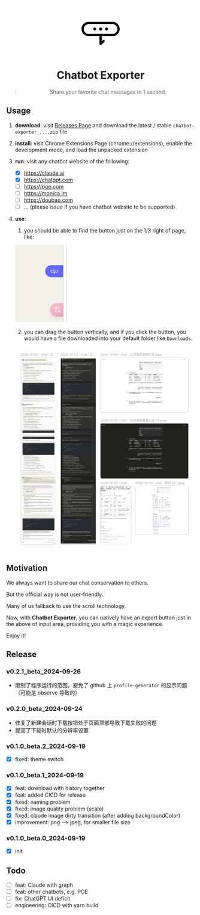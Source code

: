 
<div align="center">
  <img src="assets/logo.svg" alt="logo" width="128" height="128">
  <h1>Chatbot Exporter</h1>
  <blockquote>Share your favorite chat messages in 1 second. </blockquote>
</div>

## Usage

1. **download**: visit [Releases Page](https://github.com/cs-magic/exts_chrome_chatbot-exporter/releases) and download the latest / stable `chatbot-exporter_....zip` file
2. **install**: visit Chrome Extensions Page (chrome://extensions), enable the development mode, and load the unpacked extension
3. **run**: visit any chatbot website of the following:
    - [x] https://claude.ai
    - [x] https://chatgpt.com
    - [ ] https://poe.com
    - [ ] https://monica.im
    - [ ] https://doubao.com
    - [ ] ... (please issue if you have chatbot website to be supported)
4. **use**:
   1. you should be able to find the button just on the 1/3 right of page, like:

   ![img.png](docs/button-v3.png)

   2. you can drag the button vertically, and if you click the button, you would have a file downloaded into your default folder like `Downloads`.

   ![exported.png](docs/exported.png)

## Motivation

We always want to share our chat conservation to others.

But the official way is not user-friendly.

Many of us fallback to use the scroll technology.

Now, with **Chatbot Exporter**, you can natively have an export button just in the above of input area, 
providing you with a magic experience.

Enjoy it!

## Release

### v0.2.1_beta_2024-09-26

- 限制了程序运行的范围，避免了 github 上 `profile-generator` 的显示问题（可能是 observe 导致的）

### v0.2.0_beta_2024-09-24

- 修复了新建会话时下载按钮处于页面顶部导致下载失败的问题
- 提高了下载时默认的分辨率设置

### v0.1.0_beta.2_2024-09-19

- [x] fixed: theme switch

### v0.1.0_beta.1_2024-09-19

- [x] feat: download with history together
- [x] feat: added CICD for release
- [x] fixed: naming problem
- [x] fixed: image quality problem (scale)
- [x] fixed: claude image dirty transition (after adding backgroundColor)
- [x] improvement: png --> jpeg, for smaller file size

### v0.1.0_beta.0_2024-09-19

- [x] init

## Todo

- [ ] feat: Claude with graph
- [ ] feat: other chatbots, e.g. POE
- [ ] fix: ChatGPT UI deficit
- [ ] engineering: CICD with yarn build